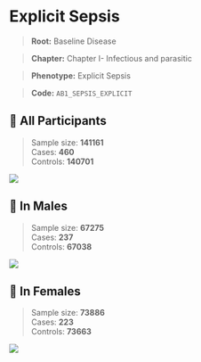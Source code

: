 # Explicit Sepsis

> **Root:** Baseline Disease  

> **Chapter:** Chapter I- Infectious and parasitic  

> **Phenotype:** Explicit Sepsis  

> **Code:** `AB1_SEPSIS_EXPLICIT`

## 🧪 All Participants  
> Sample size: **141161**  
> Cases: **460**  
> Controls: **140701**
<img src="/Disease/Figures/ALL/Baseline/AB1_SEPSIS_EXPLICIT.png"/>
<CsvTable src="/Disease_Data/ALL/Baseline/LG_AB1_SEPSIS_EXPLICIT.csv" label="🔍 View full results" />

## 👨 In Males  
> Sample size: **67275**  
> Cases: **237**  
> Controls: **67038**
<img src="/Disease/Figures/Male/Baseline/AB1_SEPSIS_EXPLICIT.png"/>
<CsvTable src="/Disease_Data/Male/Baseline/LG_AB1_SEPSIS_EXPLICIT.csv" label="🔍 View full results" />

## 👩 In Females  
> Sample size: **73886**  
> Cases: **223**  
> Controls: **73663**
<img src="/Disease/Figures/Female/Baseline/AB1_SEPSIS_EXPLICIT.png"/>
<CsvTable src="/Disease_Data/Female/Baseline/LG_AB1_SEPSIS_EXPLICIT.csv" label="🔍 View full results" />

